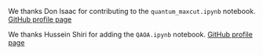 We thanks Don Isaac for contributing to the `quantum_maxcut.ipynb` notebook. [GitHub profile page](https://github.com/darkmatter2000)

We thanks Hussein Shiri for adding the `QAOA.ipynb` notebook. [GitHub profile page](https://github.com/hosen20)
